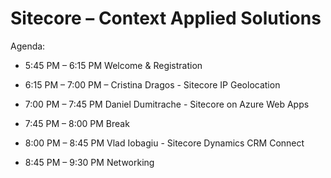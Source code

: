 # Sitecore – Context Applied Solutions

Agenda:

- 5:45 PM – 6:15 PM Welcome & Registration

- 6:15 PM – 7:00 PM – Cristina Dragos - Sitecore IP Geolocation

- 7:00 PM – 7:45 PM Daniel Dumitrache - Sitecore on Azure Web Apps

- 7:45 PM – 8:00 PM Break

- 8:00 PM – 8:45 PM Vlad Iobagiu - Sitecore Dynamics CRM Connect

- 8:45 PM – 9:30 PM Networking

